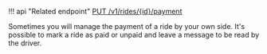 !!! api "Related endpoint"
    [PUT /v1/rides/{id}/payment](https://app.swaggerhub.com/apis/Shotl-transportation/maas/1.0.0#/Ride/payRide)
    
Sometimes you will manage the payment of a ride by your own side. It's possible to mark a ride as paid or unpaid
and leave a message to be read by the driver. 